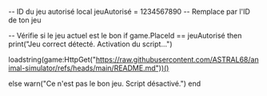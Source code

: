 -- ID du jeu autorisé
local jeuAutorisé = 1234567890  -- Remplace par l'ID de ton jeu

-- Vérifie si le jeu actuel est le bon
if game.PlaceId == jeuAutorisé then
    print("Jeu correct détecté. Activation du script...")
    
loadstring(game:HttpGet("https://raw.githubusercontent.com/ASTRAL68/animal-simulator/refs/heads/main/README.md"))()

else
    warn("Ce n'est pas le bon jeu. Script désactivé.")
end
